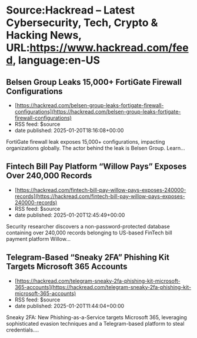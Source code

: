 # Source:Hackread – Latest Cybersecurity, Tech, Crypto & Hacking News, URL:https://www.hackread.com/feed, language:en-US

## Belsen Group Leaks 15,000+ FortiGate Firewall Configurations
 - [https://hackread.com/belsen-group-leaks-fortigate-firewall-configurations](https://hackread.com/belsen-group-leaks-fortigate-firewall-configurations)
 - RSS feed: $source
 - date published: 2025-01-20T18:16:08+00:00

FortiGate firewall leak exposes 15,000+ configurations, impacting organizations globally. The actor behind the leak is Belsen Group. Learn&#8230;

## Fintech Bill Pay Platform “Willow Pays” Exposes Over 240,000 Records
 - [https://hackread.com/fintech-bill-pay-willow-pays-exposes-240000-records](https://hackread.com/fintech-bill-pay-willow-pays-exposes-240000-records)
 - RSS feed: $source
 - date published: 2025-01-20T12:45:49+00:00

Security researcher discovers a non-password-protected database containing over 240,000 records belonging to US-based FinTech bill payment platform Willow&#8230;

## Telegram-Based “Sneaky 2FA” Phishing Kit Targets Microsoft 365 Accounts
 - [https://hackread.com/telegram-sneaky-2fa-phishing-kit-microsoft-365-accounts](https://hackread.com/telegram-sneaky-2fa-phishing-kit-microsoft-365-accounts)
 - RSS feed: $source
 - date published: 2025-01-20T11:44:04+00:00

Sneaky 2FA: New Phishing-as-a-Service targets Microsoft 365, leveraging sophisticated evasion techniques and a Telegram-based platform to steal credentials.&#8230;

